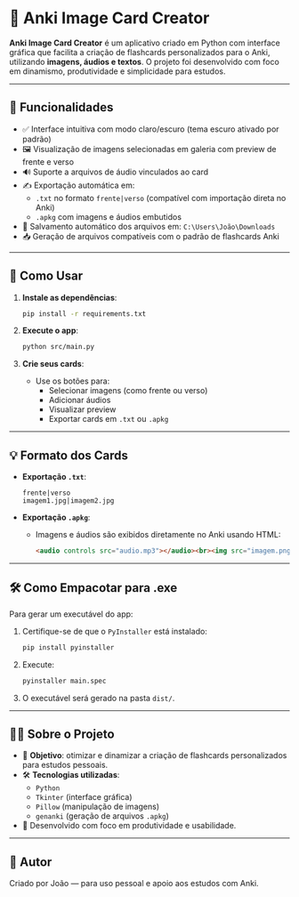 # 📘 Anki Image Card Creator

**Anki Image Card Creator** é um aplicativo criado em Python com interface gráfica que facilita a criação de flashcards personalizados para o Anki, utilizando **imagens, áudios e textos**. O projeto foi desenvolvido com foco em dinamismo, produtividade e simplicidade para estudos.

---

## 🧩 Funcionalidades

- ✅ Interface intuitiva com modo claro/escuro (tema escuro ativado por padrão)
- 🖼️ Visualização de imagens selecionadas em galeria com preview de frente e verso
- 🔊 Suporte a arquivos de áudio vinculados ao card
- ✍️ Exportação automática em:
  - `.txt` no formato `frente|verso` (compatível com importação direta no Anki)
  - `.apkg` com imagens e áudios embutidos
- 💾 Salvamento automático dos arquivos em: `C:\Users\João\Downloads`
- 📥 Geração de arquivos compatíveis com o padrão de flashcards Anki

---

## 🚀 Como Usar

1. **Instale as dependências**:
   ```bash
   pip install -r requirements.txt
   ```

2. **Execute o app**:
   ```bash
   python src/main.py
   ```

3. **Crie seus cards**:
   - Use os botões para:
     - Selecionar imagens (como frente ou verso)
     - Adicionar áudios
     - Visualizar preview
     - Exportar cards em `.txt` ou `.apkg`

---

## 💡 Formato dos Cards

- **Exportação `.txt`**:
  ```
  frente|verso
  imagem1.jpg|imagem2.jpg
  ```

- **Exportação `.apkg`**:
  - Imagens e áudios são exibidos diretamente no Anki usando HTML:
    ```html
    <audio controls src="audio.mp3"></audio><br><img src="imagem.png">
    ```

---

## 🛠️ Como Empacotar para .exe

Para gerar um executável do app:

1. Certifique-se de que o `PyInstaller` está instalado:
   ```bash
   pip install pyinstaller
   ```

2. Execute:
   ```bash
   pyinstaller main.spec
   ```

3. O executável será gerado na pasta `dist/`.

---

## 🧑‍💻 Sobre o Projeto

- 📌 **Objetivo**: otimizar e dinamizar a criação de flashcards personalizados para estudos pessoais.
- 🛠️ **Tecnologias utilizadas**:
  - `Python`
  - `Tkinter` (interface gráfica)
  - `Pillow` (manipulação de imagens)
  - `genanki` (geração de arquivos `.apkg`)
- 🧪 Desenvolvido com foco em produtividade e usabilidade.

---

## 👤 Autor

Criado por João — para uso pessoal e apoio aos estudos com Anki.